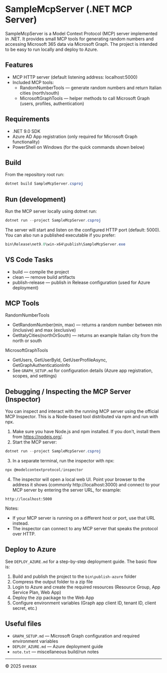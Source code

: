 
 # SampleMcpServer (.NET MCP Server)

 SampleMcpServer is a Model Context Protocol (MCP) server implemented in .NET. It provides small MCP tools for generating random numbers and accessing Microsoft 365 data via Microsoft Graph. The project is intended to be easy to run locally and deploy to Azure.

 ## Features

 - MCP HTTP server (default listening address: localhost:5000)
 - Included MCP tools:
	 - RandomNumberTools — generate random numbers and return Italian cities (north/south)
	 - MicrosoftGraphTools — helper methods to call Microsoft Graph (users, profiles, authentication)

 ## Requirements

 - .NET 9.0 SDK
 - Azure AD App registration (only required for Microsoft Graph functionality)
 - PowerShell on Windows (for the quick commands shown below)

 ## Build

 From the repository root run:

 ```powershell
 dotnet build SampleMcpServer.csproj
 ```

 ## Run (development)

 Run the MCP server locally using dotnet run:

 ```powershell
 dotnet run --project SampleMcpServer.csproj
 ```

 The server will start and listen on the configured HTTP port (default: 5000). You can also run a published executable if you prefer:

 ```powershell
 bin\Release\net9.0\win-x64\publish\SampleMcpServer.exe
 ```

 ## VS Code Tasks

 - build — compile the project
 - clean — remove build artifacts
 - publish-release — publish in Release configuration (used for Azure deployment)

 ## MCP Tools

 RandomNumberTools
 - GetRandomNumber(min, max) — returns a random number between min (inclusive) and max (exclusive)
 - GetItalyCities(northOrSouth) — returns an example Italian city from the north or south

 MicrosoftGraphTools
 - GetUsers, GetUserById, GetUserProfileAsync, GetGraphAuthenticationInfo
 - See `GRAPH_SETUP.md` for configuration details (Azure app registration, scopes, and settings)

 ## Debugging / Inspecting the MCP Server (Inspector)

 You can inspect and interact with the running MCP server using the official MCP Inspector. This is a Node-based tool distributed via npm and run with npx.

 1. Make sure you have Node.js and npm installed. If you don't, install them from https://nodejs.org/.
 2. Start the MCP server:

 ```powershell
 dotnet run --project SampleMcpServer.csproj
 ```

 3. In a separate terminal, run the inspector with npx:

 ```powershell
 npx @modelcontextprotocol/inspector
 ```

 4. The inspector will open a local web UI. Point your browser to the address it shows (commonly http://localhost:3000) and connect to your MCP server by entering the server URL, for example:

 ```text
 http://localhost:5000
 ```

 Notes:
 - If your MCP server is running on a different host or port, use that URL instead.
 - The inspector can connect to any MCP server that speaks the protocol over HTTP.

 ## Deploy to Azure

 See `DEPLOY_AZURE.md` for a step-by-step deployment guide. The basic flow is:

 1. Build and publish the project to the `bin\publish-azure` folder
 2. Compress the output folder to a zip file
 3. Login to Azure and create the required resources (Resource Group, App Service Plan, Web App)
 4. Deploy the zip package to the Web App
 5. Configure environment variables (Graph app client ID, tenant ID, client secret, etc.)

 ## Useful files

 - `GRAPH_SETUP.md` — Microsoft Graph configuration and required environment variables
 - `DEPLOY_AZURE.md` — Azure deployment guide
 - `note.txt` — miscellaneous build/run notes

 ---

 © 2025 svesax
